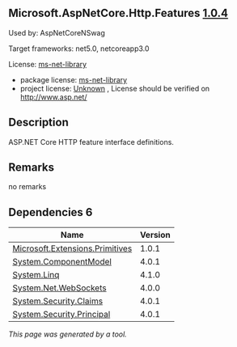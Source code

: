 Microsoft.AspNetCore.Http.Features [1.0.4](https://www.nuget.org/packages/Microsoft.AspNetCore.Http.Features/1.0.4)
--------------------

Used by: AspNetCoreNSwag

Target frameworks: net5.0, netcoreapp3.0

License: [ms-net-library](../../../../licenses/ms-net-library) 

- package license: [ms-net-library](http://www.microsoft.com/web/webpi/eula/net_library_eula_enu.htm) 
- project license: [Unknown](http://www.asp.net/) , License should be verified on http://www.asp.net/

Description
-----------
ASP.NET Core HTTP feature interface definitions.

Remarks
-----------
no remarks


Dependencies 6
-----------

|Name|Version|
|----------|:----|
|[Microsoft.Extensions.Primitives](../../../../packages/nuget.org/microsoft.extensions.primitives/1.0.1)|1.0.1|
|[System.ComponentModel](../../../../packages/nuget.org/system.componentmodel/4.0.1)|4.0.1|
|[System.Linq](../../../../packages/nuget.org/system.linq/4.1.0)|4.1.0|
|[System.Net.WebSockets](../../../../packages/nuget.org/system.net.websockets/4.0.0)|4.0.0|
|[System.Security.Claims](../../../../packages/nuget.org/system.security.claims/4.0.1)|4.0.1|
|[System.Security.Principal](../../../../packages/nuget.org/system.security.principal/4.0.1)|4.0.1|

*This page was generated by a tool.*